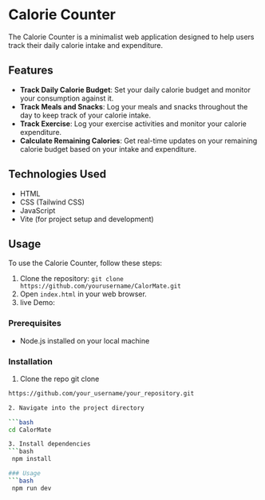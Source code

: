 # Calorie Counter

The Calorie Counter is a minimalist web application designed to help users track their daily calorie intake and expenditure.

## Features

- **Track Daily Calorie Budget**: Set your daily calorie budget and monitor your consumption against it.
- **Track Meals and Snacks**: Log your meals and snacks throughout the day to keep track of your calorie intake.
- **Track Exercise**: Log your exercise activities and monitor your calorie expenditure.
- **Calculate Remaining Calories**: Get real-time updates on your remaining calorie budget based on your intake and expenditure.

## Technologies Used

- HTML
- CSS (Tailwind CSS)
- JavaScript
- Vite (for project setup and development)

## Usage

To use the Calorie Counter, follow these steps:

1. Clone the repository: `git clone https://github.com/yourusername/CalorMate.git`
2. Open `index.html` in your web browser.
3. live Demo:

### Prerequisites

- Node.js installed on your local machine
### Installation

1. Clone the repo git clone 
```bash
https://github.com/your_username/your_repository.git

2. Navigate into the project directory 

```bash
cd CalorMate

3. Install dependencies
```bash
 npm install

### Usage
```bash
 npm run dev
